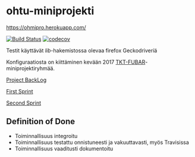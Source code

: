 # ohtu-miniprojekti

https://ohmipro.herokuapp.com/

[![Build Status](https://travis-ci.org/vaisanem/ohtu-miniprojekti.svg?branch=master)](https://travis-ci.org/vaisanem/ohtu-miniprojekti)
[![codecov](https://codecov.io/gh/EssKayz/ohtu-miniprojekti/branch/master/graph/badge.svg)](https://codecov.io/gh/EssKayz/ohtu-miniprojekti)

Testit käyttävät _lib_-hakemistossa olevaa firefox Geckodriveriä

Konfiguraatiosta on kiittäminen kevään 2017 [TKT-FUBAR](https://github.com/TKT-FUBAR/Ohtu-miniprojekti)-miniprojektiryhmää.

[Project BackLog](https://docs.google.com/spreadsheets/d/1buq7sBb_nRdBZMHKWHFA3ipxtxQ8gRC5szWM1WUgi8A/edit?usp=sharing)

[First Sprint](https://docs.google.com/spreadsheets/d/1ImM3rdsm4RPNh8BDvbMcLxRbnVOARmnco10cEbbXApI/edit?usp=sharing)

[Second Sprint](https://docs.google.com/spreadsheets/d/1Xu1ig0rCxu1gXpYKWknRI-xM2RVYmvBYSLnWqSSbdas/edit?usp=sharing)

## Definition of Done
 * Toiminnallisuus integroitu
 * Toiminnallisuus testattu onnistuneesti ja vakuuttavasti, myös Travisissa
 * Toiminnallisuus vaaditusti dokumentoitu
